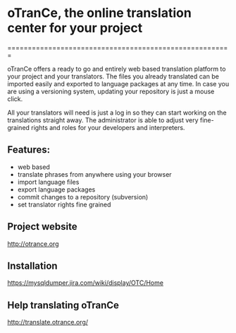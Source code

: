 # oTranCe, the online translation center for your project #
=======================================================

oTranCe offers a ready to go and entirely web based translation platform to your project and your translators. The files you already translated can be imported easily and exported to language packages at any time. In case you are using a versioning system, updating your repository is just a mouse click.

All your translators will need is just a log in so they can start working on the translations straight away. The administrator is able to adjust very fine-grained rights and roles for your developers and interpreters.

## Features: ##
* web based
* translate phrases from anywhere using your browser
* import language files
* export language packages
* commit changes to a repository (subversion)
* set translator rights fine grained

## Project website ##
http://otrance.org

## Installation ##
https://mysqldumper.jira.com/wiki/display/OTC/Home

## Help translating oTranCe ##
http://translate.otrance.org/